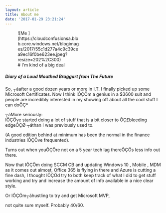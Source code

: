 ```yaml
---
layout: article
title: About me
date: '2017-01-29 23:21:24'
---
```



<figure class="wp-caption alignleft" id="attachment_71" style="width: 202px">![Me ](https://cloudconfusionsa.blob.core.windows.net/blogimages/2017/55c1d277a4c9c39cea9ec16f0be623ee.jpeg?resize=202%2C300)<figcaption class="wp-caption-text"> # I'm kind of a big deal </figcaption></figure><div class="row"><div class="col-md-4 col-margin-bottom col-xs-12 col-sm-12">


##### Diary of a Loud Mouthed Braggart from The Future

So, ┬áafter a good dozen years or more in I.T. I finally picked up some Microsoft Certificates. Now I think IÔÇÖm a genius in a $3600 suit and people are incredibly interested in my showing off about all the cool stuff I can doÔÇª

</div><div class="col-md-2 col-sm-12 col-xs-12"></div></div><div class="row"><div class="col-md-6 text-center col-xs-12 col-sm-12"><div class="row gridblock">┬áMore seriously:</div>IÔÇÖve started doing a lot of stuff that is a bit closer to ÔÇ£bleeding edgeÔÇØ ┬áthan I was previously used to.

(A good edition behind at minimum has been the normal in the finance industries IÔÇÖve frequented).

Turns out when youÔÇÖre not on a 5 year tech lag thereÔÇÖs less info out there.

Now that IÔÇÖm doing SCCM CB and updating Windows 10 , Mobile , MDM as it comes out almost, Office 365 is flying in there and Azure is cutting a fine dash, I thought IÔÇÖd try to both keep track of what I did to get stuff working and try and increase the amount of info available in a nice clear style.

Or IÔÇÖm┬áhustling to try and get Microsoft MVP,

<div class="mceTemp"></div>not quite sure myself. Probably 40/60.

</div></div>
